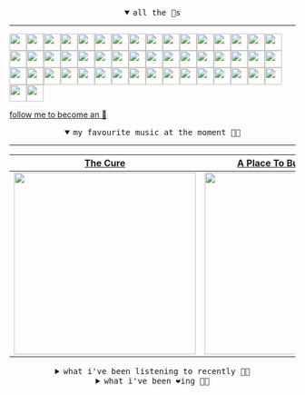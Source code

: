<details open>

<summary align="center"><samp>all the 🥚s</samp></summary>
<hr />

<a href="https://github.com/katelunchuk"><img src="https://avatars.githubusercontent.com/u/146713116?s=90&u=21338a3ec54cd17f979f5681259e95f43a1e8271&v=4" width="30" height="30" /><a href="https://github.com/mustafacagri"><img src="https://avatars.githubusercontent.com/u/7488394?s=90&u=23fe234eaa1a07c7d0f85efba5db98931d0b98da&v=4" width="30" height="30" /><a href="https://github.com/Connor9994"><img src="https://avatars.githubusercontent.com/u/39637206?s=90&u=4a6aa8d9a704fc74018c2ee760d2b034aee479db&v=4" width="30" height="30" /><a href="https://github.com/gerald525"><img src="https://avatars.githubusercontent.com/u/176979276?s=90&u=420ca83789fd6af55b32af9ff55b94e6d7fc1cfc&v=4" width="30" height="30" /><a href="https://github.com/OfficialCodeVoyage"><img src="https://avatars.githubusercontent.com/u/72575602?s=90&u=ad7c98f855d11ef18db34bcb0ddbb5b7fc768f40&v=4" width="30" height="30" /><a href="https://github.com/marvelbark2"><img src="https://avatars.githubusercontent.com/u/53633390?s=90&u=9331ed66195bd8048a23cc3505519e2f4d308b1c&v=4" width="30" height="30" /><a href="https://github.com/ssiskskk"><img src="https://avatars.githubusercontent.com/u/145569139?s=90&v=4" width="30" height="30" /><a href="https://github.com/jewellwater"><img src="https://avatars.githubusercontent.com/u/79801022?s=90&v=4" width="30" height="30" /><a href="https://github.com/maariyadiminsky"><img src="https://avatars.githubusercontent.com/u/87329498?s=90&u=3528f2b978b99531905ad3b1aa3ae1aa1762e5df&v=4" width="30" height="30" /><a href="https://github.com/muratkndmr"><img src="https://avatars.githubusercontent.com/u/117161306?s=90&u=c91834d3ba0fe23fd840ba7d6cbb1f3944b7b900&v=4" width="30" height="30" /><a href="https://github.com/currlybracket"><img src="https://avatars.githubusercontent.com/u/129277849?s=90&u=6644fdd8315628b6b75a61feb657a4b6e7fac3eb&v=4" width="30" height="30" /><a href="https://github.com/memoriaXII"><img src="https://avatars.githubusercontent.com/u/56249189?s=90&u=5d6e2fe472e16381f5d356d7474e1d61c3d38aed&v=4" width="30" height="30" /><a href="https://github.com/JhnEngblm"><img src="https://avatars.githubusercontent.com/u/79695292?s=90&v=4" width="30" height="30" /><a href="https://github.com/talentlessguy"><img src="https://avatars.githubusercontent.com/u/35937217?s=90&u=2f4a9eb4b4921f4704578b785522f40fe6efd9eb&v=4" width="30" height="30" /><a href="https://github.com/trevorwhealy"><img src="https://avatars.githubusercontent.com/u/14946478?s=90&u=984e08785c7cc2eab6a96f7bd5cf57ba28aced34&v=4" width="30" height="30" /><a href="https://github.com/herlon214"><img src="https://avatars.githubusercontent.com/u/3419441?s=90&u=82a1accbc5b5924d84c0561de0bbecac128ee05c&v=4" width="30" height="30" /><a href="https://github.com/weaverfish111"><img src="https://avatars.githubusercontent.com/u/78041472?s=90&u=9f18a50bb0dc425de6b40c1dbd85d603a6b7857f&v=4" width="30" height="30" /><a href="https://github.com/Kampotboy"><img src="https://avatars.githubusercontent.com/u/111836496?s=90&u=efa2538d18aff5c0db3561992d5493532eed45b5&v=4" width="30" height="30" /><a href="https://github.com/ozzfonnf95"><img src="https://avatars.githubusercontent.com/u/108581837?s=90&v=4" width="30" height="30" /><a href="https://github.com/AppServiceProvider"><img src="https://avatars.githubusercontent.com/u/47697490?s=90&u=270ccacce276e5c76aeb7f431f6c03c60fc383f6&v=4" width="30" height="30" /><a href="https://github.com/cumsoft"><img src="https://avatars.githubusercontent.com/u/97250816?s=90&u=208afef4fb98cb0e28832a9ebba59247c5bacb95&v=4" width="30" height="30" /><a href="https://github.com/gkartalis"><img src="https://avatars.githubusercontent.com/u/21178754?s=90&u=52429c6fb9b08ffd99077d6289fbc8a76ae32260&v=4" width="30" height="30" /><a href="https://github.com/kenjinote"><img src="https://avatars.githubusercontent.com/u/2605401?s=90&u=eedb455e76cb25f023a3626808cd572b7df70ef7&v=4" width="30" height="30" /><a href="https://github.com/vivekweb2013"><img src="https://avatars.githubusercontent.com/u/7036736?s=90&v=4" width="30" height="30" /><a href="https://github.com/IDouble"><img src="https://avatars.githubusercontent.com/u/18186995?s=90&u=029908cd796896a311b17f835229cfcb03a03929&v=4" width="30" height="30" /><a href="https://github.com/mlpao500"><img src="https://avatars.githubusercontent.com/u/95065745?s=90&v=4" width="30" height="30" /><a href="https://github.com/gabrielferrazduque"><img src="https://avatars.githubusercontent.com/u/83476335?s=90&u=55ccaa99c5274f4bfeabf1bb37eaa118964ecc39&v=4" width="30" height="30" /><a href="https://github.com/decobeto"><img src="https://avatars.githubusercontent.com/u/32197501?s=90&u=dbba898a88910e1169d8fad301755f16a1834a9b&v=4" width="30" height="30" /><a href="https://github.com/franciane-lark"><img src="https://avatars.githubusercontent.com/u/66569250?s=90&u=d964ff8b50741a5321397913519e705d9189f349&v=4" width="30" height="30" /><a href="https://github.com/kettanaito"><img src="https://avatars.githubusercontent.com/u/14984911?s=90&u=5b45b9f402753f42d0136c6c558223f71e8acf61&v=4" width="30" height="30" /><a href="https://github.com/luiznasciment0"><img src="https://avatars.githubusercontent.com/u/55008532?s=90&u=871e49a7a4a33e3f5933dee5ac83eaf3ece1ec45&v=4" width="30" height="30" /><a href="https://github.com/sibelius"><img src="https://avatars.githubusercontent.com/u/2005841?s=90&u=cab8024eb61323090e1551c73c784b408b2d66b1&v=4" width="30" height="30" /><a href="https://github.com/TSalazargr"><img src="https://avatars.githubusercontent.com/u/16808436?s=90&u=422b601dfbc600223725ecc9af1bec7b1dfee4f2&v=4" width="30" height="30" /><a href="https://github.com/bcomnes"><img src="https://avatars.githubusercontent.com/u/166301?s=90&u=225c94852706c0243511bc74a6026f2433e7cf58&v=4" width="30" height="30" /><a href="https://github.com/jlsjefferson"><img src="https://avatars.githubusercontent.com/u/53836950?s=90&u=619408c9778ffd2899673fdf3ba59f20b82bf470&v=4" width="30" height="30" /><a href="https://github.com/ilovedesert001"><img src="https://avatars.githubusercontent.com/u/15065396?s=90&u=c94e48f141daf951fb6eb0e4a62c0ba9ec1a5201&v=4" width="30" height="30" /><a href="https://github.com/mayconmesquita"><img src="https://avatars.githubusercontent.com/u/46308804?s=90&u=e06ac123e121b53d7eafc9199fb2a70422052fe0&v=4" width="30" height="30" /><a href="https://github.com/lucasvocos"><img src="https://avatars.githubusercontent.com/u/5739627?s=90&u=bd389af17aacfda255e2389c6f8ef7217de4f321&v=4" width="30" height="30" /><a href="https://github.com/mikedemarais"><img src="https://avatars.githubusercontent.com/u/1325144?s=90&u=7b32dcd04811261405f2ed35d933b1484558758d&v=4" width="30" height="30" /><a href="https://github.com/davidjerleke"><img src="https://avatars.githubusercontent.com/u/11529148?s=90&u=94446866c576d620cbd33e62834c480091fedcf0&v=4" width="30" height="30" /><a href="https://github.com/jollykingd3d8"><img src="https://avatars.githubusercontent.com/u/51726854?s=90&v=4" width="30" height="30" /><a href="https://github.com/lostpebble"><img src="https://avatars.githubusercontent.com/u/1508863?s=90&u=4ada478500c2c9112fe8e3b0b8240a454403aebc&v=4" width="30" height="30" /><a href="https://github.com/karacas"><img src="https://avatars.githubusercontent.com/u/1050937?s=90&u=eb3e1441a8d79e29037e71ccd13e35c907defbe6&v=4" width="30" height="30" /><a href="https://github.com/eheddema"><img src="https://avatars.githubusercontent.com/u/808567?s=90&u=225eb2910c3dcd13c6bc86dcaaa14780323110db&v=4" width="30" height="30" /><a href="https://github.com/kelmer44"><img src="https://avatars.githubusercontent.com/u/3629100?s=90&v=4" width="30" height="30" /><a href="https://github.com/macabu"><img src="https://avatars.githubusercontent.com/u/1299138?s=90&u=8e157be586103823b212c5c9ada88ab2a9867ccf&v=4" width="30" height="30" /><a href="https://github.com/pvinis"><img src="https://avatars.githubusercontent.com/u/100233?s=90&v=4" width="30" height="30" /><a href="https://github.com/medeeiros"><img src="https://avatars.githubusercontent.com/u/331136?s=90&u=e44d12c7f7e45d5f5b30ea9d963a70b435ba5355&v=4" width="30" height="30" /><a href="https://github.com/langri-sha"><img src="https://avatars.githubusercontent.com/u/77084?s=90&v=4" width="30" height="30" /><a href="https://github.com/80sinteractive"><img src="https://avatars.githubusercontent.com/u/22603136?s=90&u=7f78c96ea924a48b1bd364833036f706afa57619&v=4" width="30" height="30" />
  
<samp><a href="https://github.com/bitttttten">follow me to become an 🥚</a></samp>

</details>

<details open>

<summary align="center"><samp>my favourite music at the moment 🎵🎶</samp></summary>
<hr />

<!-- toc -->

| [The Cure](https://open.spotify.com/artist/7bu3H8JO7d0UbMoVzbo70s)                                                                                               | [A Place To Bury Strangers](https://open.spotify.com/artist/3kx1S2P2Qq3a9bG4DGsAjR)                                                                              | [Brand New](https://open.spotify.com/artist/168dgYui7ExaU612eooDF1)                                                                                              | [Bubble Love](https://open.spotify.com/artist/0Uu5MoqXbYYsMb6HLw0X62)                                                                                            |
| ---------------------------------------------------------------------------------------------------------------------------------------------------------------- | ---------------------------------------------------------------------------------------------------------------------------------------------------------------- | ---------------------------------------------------------------------------------------------------------------------------------------------------------------- | ---------------------------------------------------------------------------------------------------------------------------------------------------------------- |
| [<img src="https://i.scdn.co/image/ab6761610000e5ebdd427c765c409ec02dc3a868" width="320" height="auto">](https://open.spotify.com/artist/7bu3H8JO7d0UbMoVzbo70s) | [<img src="https://i.scdn.co/image/ab6761610000e5eb39e346ae68214260e1e359da" width="320" height="auto">](https://open.spotify.com/artist/3kx1S2P2Qq3a9bG4DGsAjR) | [<img src="https://i.scdn.co/image/ab6761610000e5eb4d709a7f0c971c81aeeb6e75" width="320" height="auto">](https://open.spotify.com/artist/168dgYui7ExaU612eooDF1) | [<img src="https://i.scdn.co/image/ab6761610000e5eb1639af427679bfc3d78c6819" width="320" height="auto">](https://open.spotify.com/artist/0Uu5MoqXbYYsMb6HLw0X62) |

<!-- tocstop -->

</details>

<details>

<summary align="center"><samp>what i've been listening to recently 🎵🎶</samp></summary>
<hr />

<!-- toc -->

| [FTA<br />Whitney](https://open.spotify.com/track/7xZSu9FKC7bvO3fXVjN423)                                                                                       | [In Light Of Everything<br />Tiny Ruins](https://open.spotify.com/track/2bWXSei4FQg08ZKvyAstEV)                                                                 | [Arrows - Elsa Hewitt Remix<br />Rachael Dadd](https://open.spotify.com/track/5zB4I1NkPeouQO5ly2TMVE)                                                           | [Whiskey Whiskey<br />Joshua Burnside](https://open.spotify.com/track/0c1rlIZao3TFvRWKBig16H)                                                                   |
| --------------------------------------------------------------------------------------------------------------------------------------------------------------- | --------------------------------------------------------------------------------------------------------------------------------------------------------------- | --------------------------------------------------------------------------------------------------------------------------------------------------------------- | --------------------------------------------------------------------------------------------------------------------------------------------------------------- |
| [<img src="https://i.scdn.co/image/ab6761610000e5eb9fd95d7d8a751babaf73727c" width="320" height="auto">](https://open.spotify.com/track/7xZSu9FKC7bvO3fXVjN423) | [<img src="https://i.scdn.co/image/ab6761610000e5eb16d581c0cec6e9203d342946" width="320" height="auto">](https://open.spotify.com/track/2bWXSei4FQg08ZKvyAstEV) | [<img src="https://i.scdn.co/image/ab6761610000e5eb1b5926f0fa49996f91b68552" width="320" height="auto">](https://open.spotify.com/track/5zB4I1NkPeouQO5ly2TMVE) | [<img src="https://i.scdn.co/image/ab6761610000e5eb1880d6870342b00559f0170c" width="320" height="auto">](https://open.spotify.com/track/0c1rlIZao3TFvRWKBig16H) |

<!-- tocstop -->

</details>

<details>

<summary align="center"><samp>what i've been ❤️ing 🎵🎶</samp></summary>
<hr />

<!-- toc -->

| [Hold onto Me<br />YULLOLA](https://open.spotify.com/album/1hnWsjHFjb225ngJLFrDA1)                                                                              | [Do Your Best<br />John Maus](https://open.spotify.com/album/0musLdqbTnPsbMCyN1Xytr)                                                                            | [The Stardrop Saloon (From "St…<br />Noah Ivory](https://open.spotify.com/album/2NNxbKW8mP8LFdvFLRWPD4)                                                         | [Days Move Slow<br />Bully](https://open.spotify.com/album/0Wl5Z73DtV3cgqf0MLXgxz)                                                                              |
| --------------------------------------------------------------------------------------------------------------------------------------------------------------- | --------------------------------------------------------------------------------------------------------------------------------------------------------------- | --------------------------------------------------------------------------------------------------------------------------------------------------------------- | --------------------------------------------------------------------------------------------------------------------------------------------------------------- |
| [<img src="https://i.scdn.co/image/ab67616d0000b2738c83c9d5042f22e3d43de5e0" width="320" height="auto">](https://open.spotify.com/album/1hnWsjHFjb225ngJLFrDA1) | [<img src="https://i.scdn.co/image/ab67616d0000b273102301d657a1d8a70398bd07" width="320" height="auto">](https://open.spotify.com/album/0musLdqbTnPsbMCyN1Xytr) | [<img src="https://i.scdn.co/image/ab67616d0000b273fa8b77fdeb1b98af4608031a" width="320" height="auto">](https://open.spotify.com/album/2NNxbKW8mP8LFdvFLRWPD4) | [<img src="https://i.scdn.co/image/ab67616d0000b2730e10e3ce5c735a10b665a7d5" width="320" height="auto">](https://open.spotify.com/album/0Wl5Z73DtV3cgqf0MLXgxz) |

<!-- tocstop -->

</details>
